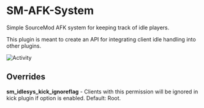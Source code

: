 # SM-AFK-System
Simple SourceMod AFK system for keeping track of idle players.

This plugin is meant to create an API for integrating client idle handling into other plugins.
  
![Activity](https://i.imgur.com/VKaa4mD.png)  
  
  
## Overrides
**sm_idlesys_kick_ignoreflag** - Clients with this permission will be ignored in kick plugin if option is enabled. Default: Root.
